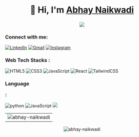 


<h1 align="center">👋 Hi, I'm <a href="https://www.linkedin.com/in/abhay-naikwadi-0777851b4/" target="_blank"> Abhay Naikwadi </a> </h1>

<h3 align="center"> <img src="https://readme-typing-svg.herokuapp.com?color=0357F7&lines=Skills:+HTML+CSS+JavaScript+React" /> </h3>

<h3 align="left">Connect with me:</h3>
<div align="left">
  <a href="https://www.linkedin.com/in/abhay-naikwadi-0777851b4/"><img alt="LinkedIn" src="https://img.shields.io/badge/linkedin-%230077B5.svg?style=for-the-badge&logo=linkedin&logoColor=white"/></a>
  <a href="mailto:naikwadiabhay1@gmail.com"><img alt="Gmail" src="https://img.shields.io/badge/Gmail-D14836?style=for-the-badge&logo=gmail&logoColor=white"/></a>
   <a href="https://www.instagram.com/abhay_naikwadi_/"><img alt="Instagram" src="https://img.shields.io/badge/Instagram-E4405F?style=for-the-badge&logo=instagram&logoColor=white"/></a>
</div>

<h3 align="left">Web Tech Stacks :</h3>
<div align="left">
<img alt="HTML5" src="https://img.shields.io/badge/html5-%23E34F26.svg?style=for-the-badge&logo=html5&logoColor=white"/>
<img alt="CSS3" src="https://img.shields.io/badge/css3-%231572B6.svg?style=for-the-badge&logo=css3&logoColor=white"/> 
<img alt="JavaScript" src="https://img.shields.io/badge/javascript-%23323330.svg?style=for-the-badge&logo=javascript&logoColor=%23F7DF1E"/>
<img alt="React" src="https://img.shields.io/badge/react-%2320232a.svg?style=for-the-badge&logo=react&logoColor=%2361DAFB"/>


<img alt="TailwindCSS" src="https://img.shields.io/badge/Tailwind_CSS-38B2AC?style=for-the-badge&logo=tailwind-css&logoColor=white"/>

</div>

<h3 align="left">Language
  
:</h3>
<div align="left">
  
  
  <img alt="python" src="https://img.shields.io/badge/python-%2314354C.svg?style=for-the-badge&logo=python&logoColor=white"/>
  <img alt="JavaScript" src="https://img.shields.io/badge/javascript-%23323330.svg?style=for-the-badge&logo=javascript&logoColor=%23F7DF1E"/> 
  <img src="https://img.shields.io/badge/c++%20-%2300599C.svg?&style=for-the-badge&logo=c%2B%2B&ogoColor=white"/>

 
</div>



<table>
  <tr>
    <td><img src="https://github-readme-stats.vercel.app/api?username=abhaynaikwadi&show_icons=true&theme=dark&locale=en" alt="abhay-naikwadi" /></td>
   
  </tr>
</table>

<div align="center">
<p><img align="center" src="https://github-readme-streak-stats.herokuapp.com/?user=abhaynaikwadi&theme=dark" alt="abhay-naikwadi" /></p>
  </div>
